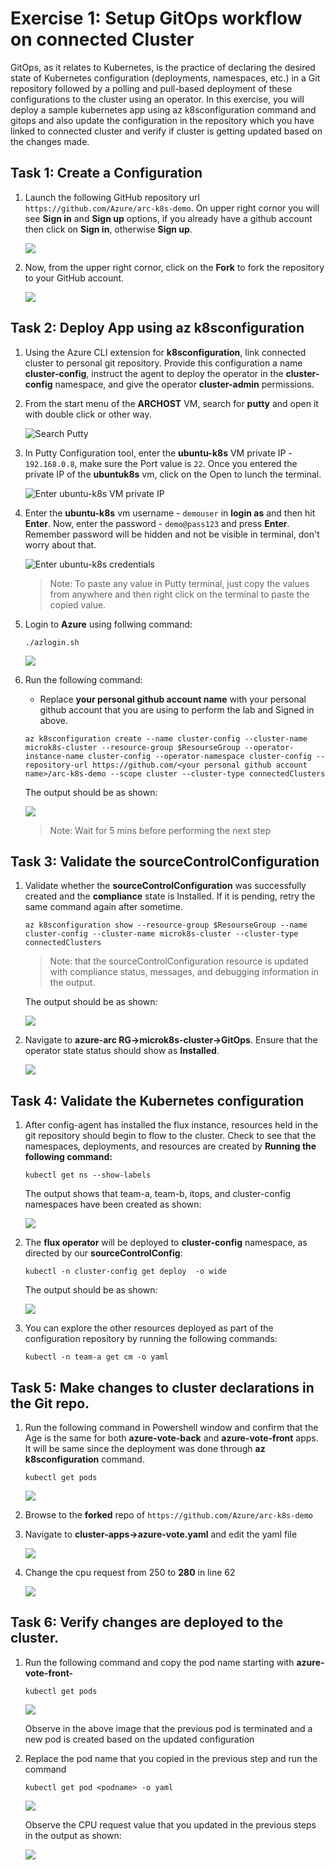 # Exercise 1: Setup GitOps workflow on connected Cluster

GitOps, as it relates to Kubernetes, is the practice of declaring the desired state of Kubernetes configuration (deployments, namespaces, etc.) in a Git repository followed by a polling and pull-based deployment of these configurations to the cluster using an operator. In this exercise, you will deploy a sample kubernetes app using az k8sconfiguration command and gitops and also update the configuration in the repository which you have linked to connected cluster and verify if cluster is getting updated based on the changes made.

## Task 1: Create a Configuration

1. Launch the following GitHub repository url ```https://github.com/Azure/arc-k8s-demo```. On upper right cornor you will see **Sign in** and **Sign up** options, if you already have a github account then click on **Sign in**, otherwise **Sign up**.

   ![](.././media/01.png) 

2. Now, from the upper right cornor, click on the **Fork** to fork the repository to your GitHub account.

   ![](.././media/02.png)

## Task 2: Deploy App using az k8sconfiguration

1. Using the Azure CLI extension for **k8sconfiguration**, link connected cluster to personal git repository. Provide this configuration a name **cluster-config**, instruct the agent to deploy the operator in the **cluster-config** namespace, and give the operator **cluster-admin** permissions. 

1. From the start menu of the **ARCHOST** VM, search for **putty** and open it with double click or other way.

    ![](.././media/startputty.png "Search Putty")
     
1. In Putty Configuration tool, enter the **ubuntu-k8s** VM private IP - ```192.168.0.8```, make sure the Port value is ```22```. Once you entered the private IP of the **ubuntuk8s** vm, click on the Open to lunch the terminal.

    ![](.././media/putty-enter-ip.png "Enter ubuntu-k8s VM private IP")
    
1. Enter the **ubuntu-k8s** vm username - ```demouser``` in **login as** and then hit **Enter**. Now, enter the password - ```demo@pass123``` and press **Enter**. Remember password will be hidden and not be visible in terminal, don't worry about that.

    ![](.././media/enter-ubuntu-k8s-credentials.png "Enter ubuntu-k8s credentials")
    
    > Note: To paste any value in Putty terminal, just copy the values from anywhere and then right click on the terminal to paste the copied value.
    
1. Login to **Azure** using follwing command:
   
     ```./azlogin.sh```
   
   ![](.././media/03.png)

1. Run the following command:

   - Replace **your personal github account name** with your personal github account that you are using to perform the lab and Signed in above.

   ```
   az k8sconfiguration create --name cluster-config --cluster-name microk8s-cluster --resource-group $ResourseGroup --operator-instance-name cluster-config --operator-namespace cluster-config --repository-url https://github.com/<your personal github account name>/arc-k8s-demo --scope cluster --cluster-type connectedClusters
   ```
   
   The output should be as shown:

   ![](.././media/04.png) 
   
     > Note: Wait for 5 mins before performing the next step

## Task 3: Validate the sourceControlConfiguration

1. Validate whether the **sourceControlConfiguration** was successfully created and the **compliance** state is Installed. If it is pending, retry the same command again after sometime.

   ```
   az k8sconfiguration show --resource-group $ResourseGroup --name cluster-config --cluster-name microk8s-cluster --cluster-type connectedClusters
   ```
     > Note: that the sourceControlConfiguration resource is updated with compliance status, messages, and debugging information in the output.

   The output should be as shown:

   ![](.././media/05.png) 
  
2. Navigate to **azure-arc RG->microk8s-cluster->GitOps**. Ensure that the operator state status should show as **Installed**.

   ![](.././media/06.png) 
  
## Task 4:  Validate the Kubernetes configuration

1. After config-agent has installed the flux instance, resources held in the git repository should begin to flow to the cluster. Check to see that the namespaces, deployments, and resources are created by **Running the following command:**

   ```
   kubectl get ns --show-labels
   ```
 
   The output shows that team-a, team-b, itops, and cluster-config namespaces have been created as shown:
  
   ![](.././media/07.png) 
   
2. The **flux operator** will be deployed to **cluster-config** namespace, as directed by our **sourceControlConfig**:
      
    ```
    kubectl -n cluster-config get deploy  -o wide
    ```
   
    The output should be as shown:
   
    ![](.././media/08.png) 
  
3. You can explore the other resources deployed as part of the configuration repository by running the following commands:

   ```
   kubectl -n team-a get cm -o yaml
   ```

## Task 5: Make changes to cluster declarations in the Git repo.

1.  Run the following command in Powershell window and confirm that the Age is the same for both **azure-vote-back** and **azure-vote-front** apps. It will be same since the deployment was done through **az k8sconfiguration** command.

    ```
    kubectl get pods 
    ```
    ![](.././media/09.png)

2. Browse to the **forked** repo of ```https://github.com/Azure/arc-k8s-demo```

3. Navigate to **cluster-apps->azure-vote.yaml** and edit the yaml file

   ![](.././media/azure-arc-15.png)   

4. Change the cpu request from 250 to **280** in line 62 

   ![](.././media/azure-arc-16.png)   

## Task 6: Verify changes are deployed to the cluster.

1.  Run the following command and copy the pod name starting with **azure-vote-front-**

    ```
    kubectl get pods 
    ```
    ![](.././media/arc-0033.png) 
    
    Observe in the above image that the previous pod is terminated and a new pod is created based on the updated configuration

2.  Replace the pod name that you copied in the previous step and run the command
 
    ```
    kubectl get pod <podname> -o yaml
    ```
    ![](.././media/arc-0034.png)   
    
    Observe the CPU request value that you updated in the previous steps in the output as shown:
    
    ![](.././media/arc-0035.png)   


